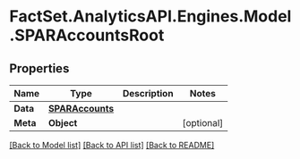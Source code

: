 # FactSet.AnalyticsAPI.Engines.Model.SPARAccountsRoot

## Properties

Name | Type | Description | Notes
------------ | ------------- | ------------- | -------------
**Data** | [**SPARAccounts**](SPARAccounts.md) |  | 
**Meta** | **Object** |  | [optional] 

[[Back to Model list]](../README.md#documentation-for-models) [[Back to API list]](../README.md#documentation-for-api-endpoints) [[Back to README]](../README.md)

